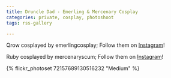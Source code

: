 ```yaml
---
title: Druncle Dad - Emerling & Mercenary Cosplay
categories: private, cosplay, photoshoot
tags: rss-gallery

---
```


Qrow cosplayed by emerlingcosplay; Follow them on [Instagram](https://www.instagram.com/emerlingcosplay)!

Ruby cosplayed by mercenaryscum; Follow them on [Instagram](https://www.instagram.com/mercenaryscum)!

{% flickr_photoset 72157689130516232 "Medium" %}